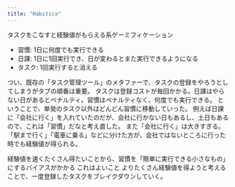 ```yaml
---
title: "Habitica"
---
```


タスクをこなすと経験値がもらえる系ゲーミフィケーション

- 習慣: 1日に何度でも実行できる
- 日課: 1日に1回実行でき、日が変わるとまた実行できるようになる
- タスク: 1回実行すると消える

つい、既存の「タスク管理ツール」のメタファーで、タスクの登録をやろうとしてしまうがタブの順番は重要。
タスクは登録コストが毎回かかる。日課はやらない日があるとペナルティ。習慣はペナルティなく、何度でも実行できる。
ということで、単発のタスク以外はどんどん習慣に移動していった。
例えば日課に「会社に行く」を入れていたのだが、会社に行かない日もあるし、土日もあるので、これは「習慣」だなと考え直した。
また「会社に行く」は大きすぎる。「駅まで行く」「電車に乗る」などに分けた方が、会社ではないところに行った時でも経験値が得られる。

経験値を速くたくさん得たいことから、習慣を「簡単に実行できる小さなもの」にするバイアスがかかる
これはよいこと
よりたくさん経験値を得ようと考えることで、一度登録したタスクをブレイクダウンしていく。



